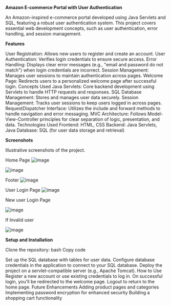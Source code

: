 **Amazon E-commerce Portal with User Authentication**

An Amazon-inspired e-commerce portal developed using Java Servlets and SQL, featuring a robust user authentication system. This project covers essential web development concepts, such as user authentication, error handling, and session management.

**Features**

User Registration: Allows new users to register and create an account.
User Authentication: Verifies login credentials to ensure secure access.
Error Handling: Displays clear error messages (e.g., "email and password do not match") when login credentials are incorrect.
Session Management: Manages user sessions to maintain authentication across pages.
Welcome Page: Redirects users to a personalized welcome page after successful login.
Concepts Used
Java Servlets: Core backend development using Servlets to handle HTTP requests and responses.
SQL Database Management: Stores and manages user data securely.
Session Management: Tracks user sessions to keep users logged in across pages.
RequestDispatcher Interface: Utilizes the include and forward methods to handle navigation and error messaging.
MVC Architecture: Follows Model-View-Controller principles for clear separation of logic, presentation, and data.
Technologies Used
Frontend: HTML, CSS
Backend: Java Servlets, Java
Database: SQL (for user data storage and retrieval)

**Screenshots**

Illustrative screenshots of the project.

Home Page
![image](https://github.com/user-attachments/assets/215e928d-c349-45b8-9a8d-9991bbe804c7)

![image](https://github.com/user-attachments/assets/b21fb542-a2a7-49d5-bcfa-9a997a090e11)



Footer
![image](https://github.com/user-attachments/assets/2534ecb5-c2bb-4aed-8bea-288895930373)



User Login Page
![image](https://github.com/user-attachments/assets/afd77c42-5c51-43ed-ab48-2a03667fdf8c)


New user Login Page

![image](https://github.com/user-attachments/assets/fa892e01-5652-43b9-a92e-bf68f81b8e6a)


If Invalid user 

![image](https://github.com/user-attachments/assets/b118de3a-ff62-4d98-be04-ae885bb94b35)




**Setup and Installation**

Clone the repository:
bash
Copy code

Set up the SQL database with tables for user data.
Configure database credentials in the application to connect to your SQL database.
Deploy the project on a servlet-compatible server (e.g., Apache Tomcat).
How to Use
Register a new account or use existing credentials to log in.
On successful login, you'll be redirected to the welcome page.
Logout to return to the home page.
Future Enhancements
Adding product pages and categories
Implementing password encryption for enhanced security
Building a shopping cart functionality
